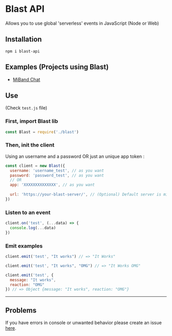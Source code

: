 # Blast API
 Allows you to use global 'serverless' events in JavaScript (Node or Web)

## Installation

```
npm i blast-api
```

## Examples (Projects using Blast)
- [MiBand Chat](https://github.com/Mathieu2301/miband-chat/)

## Use 
(Check ``test.js`` file)


### First, import Blast lib

```javascript
const Blast = require('./blast')
```

### Then, init the client

Using an username and a password OR just an unique app token :
```javascript
const client = new Blast({
  username: 'username_test', // as you want
  password: 'password_test', // as you want
  // OR
  app: 'XXXXXXXXXXXXXX', // as you want
  
  url: 'https://your-blast-server/', // (Optional) Default server is mine
})
```

### Listen to an event

```javascript
client.on('test', (...data) => {
  console.log(...data)
})
```

### Emit examples

```javascript
client.emit('test', "It works") // => "It Works"

client.emit('test', "It works", "OMG") // => "It Works OMG"

client.emit('test', {
  message: "It works",
  reaction: "OMG"
}) // => Object {message: "It works", reaction: "OMG"}
```
___
## Problems

 If you have errors in console or unwanted behavior please create an issue [here](https://github.com/Mathieu2301/blast-api/issues).
